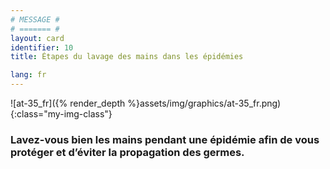 ```yaml
---
# MESSAGE #
# ======= #
layout: card
identifier: 10
title: Étapes du lavage des mains dans les épidémies

lang: fr
---
```


![at-35_fr]({% render_depth %}assets/img/graphics/at-35_fr.png){:class="my-img-class"}

### Lavez-vous bien les mains pendant une épidémie afin de vous protéger et d’éviter la propagation des germes.
